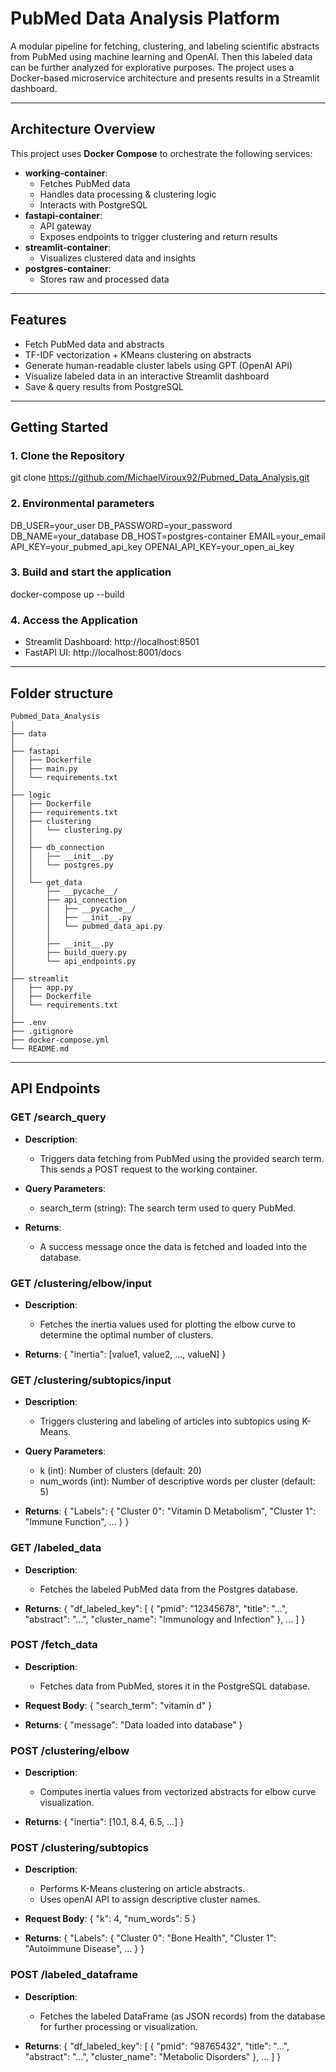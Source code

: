 # PubMed Data Analysis Platform

A modular pipeline for fetching, clustering, and labeling scientific abstracts from PubMed using machine learning and OpenAI. Then this labeled data can be further analyzed for explorative purposes. The project uses a Docker-based microservice architecture and presents results in a Streamlit dashboard.

---

## Architecture Overview

This project uses **Docker Compose** to orchestrate the following services:

- **working-container**: 
  - Fetches PubMed data
  - Handles data processing & clustering logic
  - Interacts with PostgreSQL
- **fastapi-container**: 
  - API gateway
  - Exposes endpoints to trigger clustering and return results
- **streamlit-container**: 
  - Visualizes clustered data and insights
- **postgres-container**: 
  - Stores raw and processed data

---

## Features

- Fetch PubMed data and abstracts
- TF-IDF vectorization + KMeans clustering on abstracts
- Generate human-readable cluster labels using GPT (OpenAI API)
- Visualize labeled data in an interactive Streamlit dashboard
- Save & query results from PostgreSQL

---

## Getting Started

### 1. Clone the Repository

git clone https://github.com/MichaelViroux92/Pubmed_Data_Analysis.git

### 2. Environmental parameters

DB_USER=your_user
DB_PASSWORD=your_password
DB_NAME=your_database
DB_HOST=postgres-container
EMAIL=your_email
API_KEY=your_pubmed_api_key
OPENAI_API_KEY=your_open_ai_key


### 3. Build and start the application

docker-compose up --build

### 4. Access the Application

- Streamlit Dashboard: http://localhost:8501
- FastAPI UI: http://localhost:8001/docs

---

## Folder structure

```
Pubmed_Data_Analysis
│
├── data
│
├── fastapi
│   ├── Dockerfile
│   ├── main.py
│   └── requirements.txt
│
├── logic
│   ├── Dockerfile
│   ├── requirements.txt
│   ├── clustering
│   │   └── clustering.py
│   │
│   ├── db_connection
│   │   ├── __init__.py
│   │   └── postgres.py
│   │
│   └── get_data
│       ├── __pycache__/
│       ├── api_connection
│       │   ├── __pycache__/
│       │   ├── __init__.py
│       │   └── pubmed_data_api.py
│       │
│       ├── __init__.py
│       ├── build_query.py
│       └── api_endpoints.py
│
├── streamlit
│   ├── app.py
│   ├── Dockerfile
│   └── requirements.txt
│
├── .env
├── .gitignore
├── docker-compose.yml
└── README.md
```

---

## API Endpoints

### GET /search_query

- **Description**:
  - Triggers data fetching from PubMed using the provided search term. This sends a POST request to the working container.

- **Query Parameters**:
  - search_term (string): The search term used to query PubMed.

- **Returns**:
  - A success message once the data is fetched and loaded into the database.

### GET /clustering/elbow/input

- **Description**:
  - Fetches the inertia values used for plotting the elbow curve to determine the optimal number of clusters.

- **Returns**:
{
  "inertia": [value1, value2, ..., valueN]
}

### GET /clustering/subtopics/input

- **Description**:
  - Triggers clustering and labeling of articles into subtopics using K-Means.

- **Query Parameters**:
  - k (int): Number of clusters (default: 20)
  - num_words (int): Number of descriptive words per cluster (default: 5)

- **Returns**:
{
  "Labels": {
    "Cluster 0": "Vitamin D Metabolism",
    "Cluster 1": "Immune Function",
    ...
  }
}

### GET /labeled_data

- **Description**:
  - Fetches the labeled PubMed data from the Postgres database.

- **Returns**:
{
  "df_labeled_key": [
    {
      "pmid": "12345678",
      "title": "...",
      "abstract": "...",
      "cluster_name": "Immunology and Infection"
    },
    ...
  ]
}

### POST /fetch_data

- **Description**:
  - Fetches data from PubMed, stores it in the PostgreSQL database.

- **Request Body**:
{
  "search_term": "vitamin d"
}

- **Returns**:
{
  "message": "Data loaded into database"
}

### POST /clustering/elbow

- **Description**:
  - Computes inertia values from vectorized abstracts for elbow curve visualization.

- **Returns**:
{
  "inertia": [10.1, 8.4, 6.5, ...]
}

### POST /clustering/subtopics

- **Description**:
  - Performs K-Means clustering on article abstracts.
  - Uses openAI API to assign descriptive cluster names.

- **Request Body**:
{
  "k": 4,
  "num_words": 5
}

- **Returns**:
{
  "Labels": {
    "Cluster 0": "Bone Health",
    "Cluster 1": "Autoimmune Disease",
    ...
  }
}

### POST /labeled_dataframe

- **Description**:
  - Fetches the labeled DataFrame (as JSON records) from the database for further processing or visualization.

- **Returns**:
{
  "df_labeled_key": [
    {
      "pmid": "98765432",
      "title": "...",
      "abstract": "...",
      "cluster_name": "Metabolic Disorders"
    },
    ...
  ]
}

